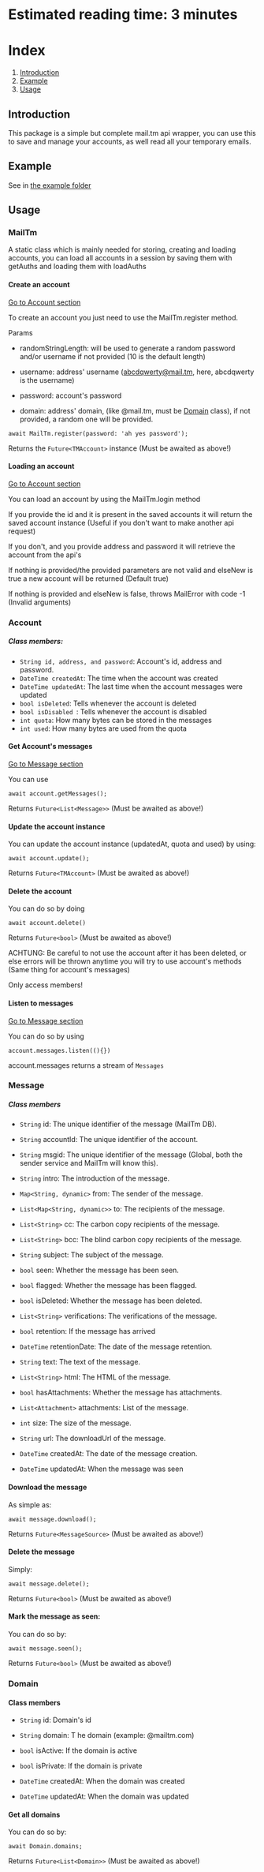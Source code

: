 # Estimated reading time: 3 minutes
# Index
1. [Introduction](#Introduction)
1. [Example](#example)
1. [Usage](#usage)

## Introduction
This package is a simple but complete mail.tm api wrapper, you can use this to save and manage your accounts, as well read all your temporary emails.

## Example
See in [the example folder](example/)

## Usage

### MailTm 
A static class which is mainly needed for storing, creating and loading accounts, you can load all accounts in a session by saving them with getAuths and loading them with loadAuths

#### Create an account


[Go to Account section](#account)


To create an account you just need to use the MailTm.register method.

Params

- randomStringLength: will be used to generate a random password and/or username if not provided (10 is the default length)

- username: address' username (abcdqwerty@mail.tm, here, abcdqwerty is the username)
- password: account's password

- domain: address' domain, (like @mail.tm, must be [Domain](#domain) class), if not provided, a random one will be provided.

``await MailTm.register(password: 'ah yes password');``

Returns the ``Future<TMAccount>`` instance (Must be awaited as above!)

#### Loading an account

[Go to Account section](#account)

You can load an account by using the MailTm.login method

If you provide the id and it is present in the saved accounts it will return the saved account instance (Useful if you don't want to make another api request)

If you don't, and you provide address and password it will retrieve the account from the api's

If nothing is provided/the provided parameters are not valid and elseNew is true a new account will be returned (Default true)

If nothing is provided and elseNew is false, throws MailError with code -1 (Invalid arguments)

### Account

##### Class members:

- ``String id, address, and password``: Account's id, address and password.
- ``DateTime createdAt``: The time when the account was created
- ``DateTime updatedAt``: The last time when the account messages were updated 
-  ``bool isDeleted``: Tells whenever the account is deleted
-  ``bool isDisabled ``: Tells whenever the account is disabled
-  ``int quota``: How many bytes can be stored in the messages
-  ``int used``: How many bytes are used from the quota


#### Get Account's messages

[Go to Message section](#message)

You can use 

``await account.getMessages();``

Returns ``Future<List<Message>>`` (Must be awaited as above!)


#### Update the account instance

You can update the account instance (updatedAt, quota and used) by using:

``await account.update();``

Returns ``Future<TMAccount>`` (Must be awaited as above!) 

#### Delete the account

You can do so by doing 

``await account.delete()``

Returns ``Future<bool>`` (Must be awaited as above!) 

ACHTUNG: Be careful to not use the account after it has been deleted, or else errors will be thrown anytime you will try to use account's methods (Same thing for account's messages)

Only access members! 


#### Listen to messages

[Go to Message section](#message)

You can do so by using

``account.messages.listen((){})``

account.messages returns a stream of ``Messages``

### Message

##### Class members

  - ``String`` id: The unique identifier of the message (MailTm DB).

  - ``String`` accountId: The unique identifier of the account.

  - ``String`` msgid: The unique identifier of the message (Global, both the sender service and MailTm will know this).

  - ``String`` intro: The introduction of the message.

  - ``Map<String, dynamic>`` from: The sender of the message.

  - ``List<Map<String, dynamic>>`` to: The recipients of the message.

  - ``List<String>`` cc: The carbon copy recipients of the message.

  - ``List<String>`` bcc: The blind carbon copy recipients of the message.

  - ``String`` subject: The subject of the message.

  - ``bool`` seen: Whether the message has been seen.

  - ``bool`` flagged: Whether the message has been flagged.

  - ``bool`` isDeleted: Whether the message has been deleted.

  - ``List<String>`` verifications: The verifications of the message.

  - ``bool`` retention: If the message has arrived

  - ``DateTime`` retentionDate: The date of the message retention.

  - ``String`` text: The text of the message.

  - ``List<String>`` html: The HTML of the message.

  - ``bool`` hasAttachments: Whether the message has attachments.

  - ``List<Attachment>`` attachments: List of the message.

  - ``int`` size: The size of the message.

  - ``String`` url: The downloadUrl of the message.

  - ``DateTime`` createdAt: The date of the message creation.

  - ``DateTime`` updatedAt: When the message was seen

#### Download the message

As simple as:

``await message.download();``

Returns ``Future<MessageSource>`` (Must be awaited as above!)

#### Delete the message

Simply: 

``await message.delete();``

Returns ``Future<bool>`` (Must be awaited as above!)


#### Mark the message as seen:

You can do so by:

``await message.seen();``

Returns ``Future<bool>`` (Must be awaited as above!)


### Domain

#### Class members

  - ``String`` id: Domain's id

  - ``String`` domain: T  he domain (example: @mailtm.com)

  - ``bool`` isActive: If the domain is active

  - ``bool`` isPrivate: If the domain is private

  - ``DateTime`` createdAt: When the domain was created

  - ``DateTime`` updatedAt: When the domain was updated
  
#### Get all domains

You can do so by:

``await Domain.domains;``

Returns ``Future<List<Domain>>`` (Must be awaited as above!)

